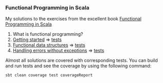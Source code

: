 ### Functional Programming in Scala
My solutions to the exercises from the excellent book [Functional Programming in Scala](https://github.com/fpinscala/fpinscala)

1. What is functional programming?
2. [Getting started](src/main/scala/Chapter02.scala) => [tests](src/test/scala/Chapter02Spec.scala)
3. [Functional data structures](src/main/scala/Chapter03.scala) => [tests](src/test/scala/Chapter03Spec.scala)
4. [Handling errors without exceptions](src/main/scala/Chapter04.scala) => [tests](src/test/scala/Chapter04Spec.scala)

Almost all solutions are covered with corresponding tests.
You can build and run tests and see the coverage by using the following command:

```bash
sbt clean coverage test coverageReport
```
